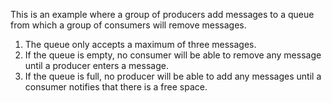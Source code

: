This is an example where a group of producers add messages to a queue from which a group of consumers will remove messages.
1. The queue only accepts a maximum of three messages.
2. If the queue is empty, no consumer will be able to remove any message until a producer enters a message.
3. If the queue is full, no producer will be able to add any messages until a consumer notifies that there is a free space.

